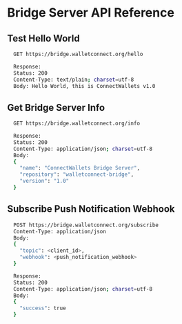 # Bridge Server API Reference

## Test Hello World

```bash
  GET https://bridge.walletconnect.org/hello

  Response:
  Status: 200
  Content-Type: text/plain; charset=utf-8
  Body: Hello World, this is ConnectWallets v1.0
```

## Get Bridge Server Info

```bash
  GET https://bridge.walletconnect.org/info

  Response:
  Status: 200
  Content-Type: application/json; charset=utf-8
  Body:
  {
    "name": "ConnectWallets Bridge Server",
    "repository": "walletconnect-bridge",
    "version": "1.0"
  }
```

## Subscribe Push Notification Webhook

```bash
  POST https://bridge.walletconnect.org/subscribe
  Content-Type: application/json
  Body:
  {
    "topic": <client_id>,
    "webhook": <push_notification_webhook>
  }

  Response:
  Status: 200
  Content-Type: application/json; charset=utf-8
  Body:
  {
    "success": true
  }
```

